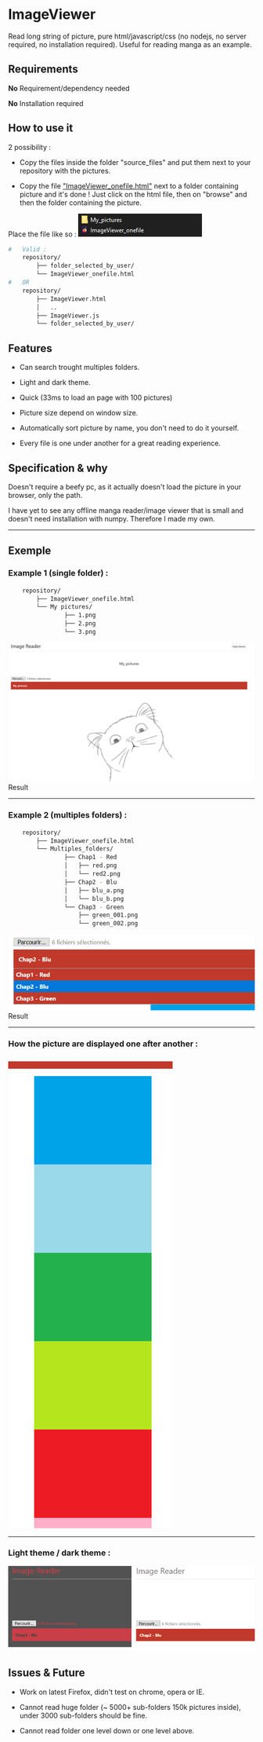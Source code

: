 # ImageViewer
Read long string of picture, pure html/javascript/css (no nodejs, no server required, no installation required). Useful for reading manga as an example.

## **Requirements**
**No** Requirement/dependency needed

**No** Installation required

## **How to use it**
2 possibility : 

- Copy the files inside the folder "source_files" and put them next to your repository with the pictures.

- Copy the file ["ImageViewer_onefile.html"](ImageViewer_onefile.html) next to a folder containing picture and it's done ! Just click on the html file, then on "browse" and then the folder containing the picture.



Place the file like so : 
![example_placement](Examples/example_placement.png)

```bash
#   Valid : 
    repository/
        ├── folder_selected_by_user/
        └── ImageViewer_onefile.html
#	OR 
    repository/
        ├── ImageViewer.html
        │   ..
        ├── ImageViewer.js
        └── folder_selected_by_user/

```


## **Features**

- Can search trought multiples folders.

- Light and dark theme.

- Quick (33ms to load an page with 100 pictures)

- Picture size depend on window size.

- Automatically sort picture by name, you don't need to do it yourself.

- Every file is one under another for a great reading experience.


## **Specification & why**
Doesn't require a beefy pc, as it actually doesn't load the picture in your browser, only the path.

I have yet to see any offline manga reader/image viewer that is small and doesn't need installation with numpy. Therefore I made my own.

---

## Exemple

### Example 1 (single folder) : 
```bash
    repository/
        ├── ImageViewer_onefile.html
        └── My pictures/
        		├── 1.png
        		├── 2.png
        		└── 3.png
```
![Result_example1](Examples/example1.png)
Result

---

### Example 2 (multiples folders) : 

```bash
    repository/
        ├── ImageViewer_onefile.html
        └── Multiples_folders/
        		├── Chap1 - Red
	        	│	├── red.png
	        	│	└── red2.png
        		├── Chap2 - Blu
	        	│	├── blu_a.png
	        	│	└── blu_b.png
        		└── Chap3 - Green
	        		├── green_001.png
	        		└── green_002.png
```
![Result_example2](Examples/example2.png)
Result

---

### How the picture are displayed one after another : 
![pagination](Examples/pagination.png)

---

### Light theme / dark theme : 
![theme](Examples/example3.png)

## Issues & Future 

- Work on latest Firefox, didn't test on chrome, opera or IE.

- Cannot read huge folder (~ 5000+ sub-folders 150k pictures inside), under 3000 sub-folders should be fine.

- Cannot read folder one level down or one level above.


